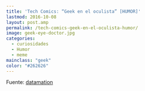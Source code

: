 ```yaml
---
title: 'Tech Comics: “Geek en el oculista” [HUMOR]'
lastmod: 2016-10-08
layout: post.amp
permalink: /tech-comics-geek-en-el-oculista-humor/
image: geek-eye-doctor.jpg
categories:
  - curiosidades
  - Humor
  - meme
mainclass: "geek"
color: "#262626"
---
```


<figure>
    <amp-img on="tap:lightbox1" role="button" tabindex="0" layout="responsive" src="/assets/img/geek-eye-doctor.jpg" alt="{{ title }}" title="{{ title }}" width="400" height="452"></amp-img>
</figure>

<!--more-->

<figure>
    <amp-img on="tap:lightbox1" role="button" tabindex="0" layout="responsive" src="/assets/img/ultrabook.jpg" alt="{{ title }}" title="{{ title }}" width="400" height="588"></amp-img>
</figure>

Fuente: <a target="_blank" href="http://www.datamation.com/news/tech-comics-geek-at-the-eye-doctor-1.html">datamation</a>
